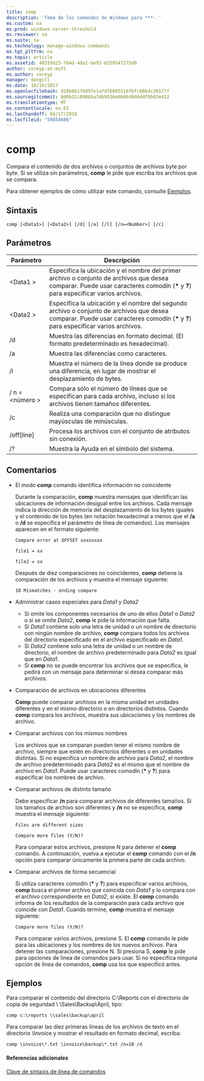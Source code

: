 ```yaml
---
title: comp
description: 'Tema de los comandos de Windows para ***- '
ms.custom: na
ms.prod: windows-server-threshold
ms.reviewer: na
ms.suite: na
ms.technology: manage-windows-commands
ms.tgt_pltfrm: na
ms.topic: article
ms.assetid: 40319d23-704d-4da1-be93-8259547275d0
author: coreyp-at-msft
ms.author: coreyp
manager: dongill
ms.date: 10/16/2017
ms.openlocfilehash: d10b86176d97e1afd76085516fbfc00bdc36577f
ms.sourcegitcommit: 0d0b32c8986ba7db9536e0b8648d4ddf9b03e452
ms.translationtype: MT
ms.contentlocale: es-ES
ms.lasthandoff: 04/17/2019
ms.locfileid: "59854686"
---
```

# <a name="comp"></a>comp



Compara el contenido de dos archivos o conjuntos de archivos byte por byte. Si se utiliza sin parámetros, **comp** le pide que escriba los archivos que se compara.

Para obtener ejemplos de cómo utilizar este comando, consulte [Ejemplos](#BKMK_examples).

## <a name="syntax"></a>Sintaxis

```
comp [<Data1>] [<Data2>] [/d] [/a] [/l] [/n=<Number>] [/c]
```

## <a name="parameters"></a>Parámetros

|Parámetro|Descripción|
|---------|-----------|
|\<Data1 >|Especifica la ubicación y el nombre del primer archivo o conjunto de archivos que desea comparar. Puede usar caracteres comodín (**&#42;** y **?**) para especificar varios archivos.|
|\<Data2 >|Especifica la ubicación y el nombre del segundo archivo o conjunto de archivos que desea comparar. Puede usar caracteres comodín (**&#42;** y **?**) para especificar varios archivos.|
|/d|Muestra las diferencias en formato decimal. (El formato predeterminado es hexadecimal).|
|/a|Muestra las diferencias como caracteres.|
|/l|Muestra el número de la línea donde se produce una diferencia, en lugar de mostrar el desplazamiento de bytes.|
|/ n =\<número >|Compara sólo el número de líneas que se especifican para cada archivo, incluso si los archivos tienen tamaños diferentes.|
|/c|Realiza una comparación que no distingue mayúsculas de minúsculas.|
|/off[line]|Procesa los archivos con el conjunto de atributos sin conexión.|
|/?|Muestra la Ayuda en el símbolo del sistema.|

## <a name="remarks"></a>Comentarios

-   El modo **comp** comando identifica información no coincidente

    Durante la comparación, **comp** muestra mensajes que identifican las ubicaciones de información desigual entre los archivos. Cada mensaje indica la dirección de memoria del desplazamiento de los bytes iguales y el contenido de los bytes (en notación hexadecimal a menos que el **/a** o **/d** se especifica el parámetro de línea de comandos). Los mensajes aparecen en el formato siguiente:

    `Compare error at OFFSET xxxxxxxx`

    `file1 = xx`

    `file2 = xx`

    Después de diez comparaciones no coincidentes, **comp** detiene la comparación de los archivos y muestra el mensaje siguiente:

    `10 Mismatches - ending compare`
-   Administrar casos especiales para *Data1* y *Data2*  
    -   Si omite los componentes necesarios de uno de ellos *Data1* o *Data2* o si se omite *Data2*, **comp** le pide la información que falta.
    -   Si *Data1* contiene solo una letra de unidad o un nombre de directorio con ningún nombre de archivo, **comp** compara todos los archivos del directorio especificado en el archivo especificado en *Data1*.
    -   Si *Data2* contiene solo una letra de unidad o un nombre de directorio, el nombre de archivo predeterminado para *Data2* es igual que en *Data1*.
    -   Si **comp** no se puede encontrar los archivos que se especifica, le pedirá con un mensaje para determinar si desea comparar más archivos.
-   Comparación de archivos en ubicaciones diferentes

    **Comp** puede comparar archivos en la misma unidad en unidades diferentes y en el mismo directorio o en directorios distintos. Cuando **comp** compara los archivos, muestra sus ubicaciones y los nombres de archivo.
-   Comparar archivos con los mismos nombres

    Los archivos que se comparan pueden tener el mismo nombre de archivo, siempre que estén en directorios diferentes o en unidades distintas. Si no especifica un nombre de archivo para *Data2*, el nombre de archivo predeterminado para *Data2* es el mismo que el nombre de archivo en *Data1*. Puede usar caracteres comodín (**&#42;** y **?**) para especificar los nombres de archivo.
-   Comparar archivos de distinto tamaño

    Debe especificar **/n** para comparar archivos de diferentes tamaños. Si los tamaños de archivo son diferentes y **/n** no se especifica, **comp** muestra el mensaje siguiente:

    `Files are different sizes`

    `Compare more files (Y/N)?`

    Para comparar estos archivos, presione N para detener el **comp** comando. A continuación, vuelva a ejecutar el **comp** comando con el **/n** opción para comparar únicamente la primera parte de cada archivo.
-   Comparar archivos de forma secuencial

    Si utiliza caracteres comodín (**&#42;** y **?**) para especificar varios archivos, **comp** busca el primer archivo que coincida con *Data1* y lo compara con el archivo correspondiente en *Data2*, si existe. El **comp** comando informa de los resultados de la comparación para cada archivo que coincide con *Data1*. Cuando termine, **comp** muestra el mensaje siguiente:

    `Compare more files (Y/N)?`

    Para comparar varios archivos, presione S. El **comp** comando le pide para las ubicaciones y los nombres de los nuevos archivos. Para detener las comparaciones, presione N. Si presiona S, **comp** le pide para opciones de línea de comandos para usar. Si no especifica ninguna opción de línea de comandos, **comp** usa los que especificó antes.

## <a name="BKMK_examples"></a>Ejemplos

Para comparar el contenido del directorio C:\Reports con el directorio de copia de seguridad \\ \\Sales\Backup\April, tipo:
```
comp c:\reports \\sales\backup\april
```
Para comparar las diez primeras líneas de los archivos de texto en el directorio \Invoice y mostrar el resultado en formato decimal, escriba:
```
comp \invoice\*.txt \invoice\backup\*.txt /n=10 /d
```

#### <a name="additional-references"></a>Referencias adicionales

[Clave de sintaxis de línea de comandos](command-line-syntax-key.md)